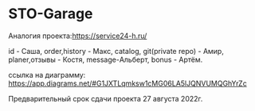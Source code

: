 
# STO-Garage

Аналогия проекта:https://service24-h.ru/

id - Саша,
order,history - Макс,
catalog, git(private repo) - Амир,
planer,отзывы - Костя,
message-Альберт,
bonus - Артём.

ссылка на диаграмму: https://app.diagrams.net/#G1JXTLqmksw1cMG06LA5lJQNVUMQGhYrZc

Предварительный срок сдачи проекта  27 августа 2022г.
